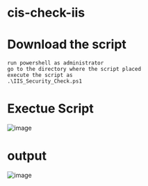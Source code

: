 # cis-check-iis
# Download the script 
```
run powershell as administrator
go to the directory where the script placed
execute the script as
.\IIS_Security_Check.ps1
```
# Exectue Script 

![image](https://github.com/user-attachments/assets/5625e1eb-3c53-4ffe-b20f-aae0b4087a92)

# output 
![image](https://github.com/user-attachments/assets/ab32a9d0-aed0-4c42-88ec-286646e5f52c)
